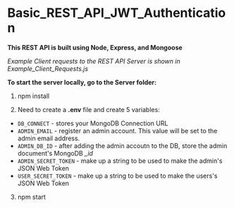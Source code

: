 # Basic_REST_API_JWT_Authentication
**This REST API is built using Node, Express, and Mongoose** 

*Example Client requests to the REST API Server is shown in Example_Client_Requests.js*

**To start the server locally, go to the Server folder:**
1) npm install

2) Need to create a **.env** file and create 5 variables: 
  * `DB_CONNECT` - stores your MongoDB Connection URL
  * `ADMIN_EMAIL` - register an admin account. This value will be set to the admin email address. 
  * `ADMIN_DB_ID` - after adding the admin accoutn to the DB, store the admin document's MongoDB *_id*
  * `ADMIN_SECRET_TOKEN` - make up a string to be used to make the admin's JSON Web Token
  * `USER_SECRET_TOKEN` - make up a string to be used to make the users's JSON Web Token

3) npm start

